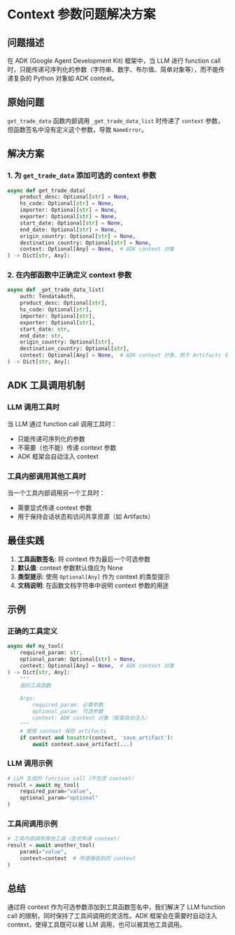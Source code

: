 # Context 参数问题解决方案

## 问题描述

在 ADK (Google Agent Development Kit) 框架中，当 LLM 进行 function call 时，只能传递可序列化的参数（字符串、数字、布尔值、简单对象等），而不能传递复杂的 Python 对象如 ADK context。

## 原始问题

`get_trade_data` 函数内部调用 `_get_trade_data_list` 时传递了 `context` 参数，但函数签名中没有定义这个参数，导致 `NameError`。

## 解决方案

### 1. 为 `get_trade_data` 添加可选的 context 参数

```python
async def get_trade_data(
    product_desc: Optional[str] = None,
    hs_code: Optional[str] = None,
    importer: Optional[str] = None,
    exporter: Optional[str] = None,
    start_date: Optional[str] = None,
    end_date: Optional[str] = None,
    origin_country: Optional[str] = None,
    destination_country: Optional[str] = None,
    context: Optional[Any] = None,  # ADK context 对象
) -> Dict[str, Any]:
```

### 2. 在内部函数中正确定义 context 参数

```python
async def _get_trade_data_list(
    auth: TendataAuth,
    product_desc: Optional[str],
    hs_code: Optional[str],
    importer: Optional[str],
    exporter: Optional[str],
    start_date: str,
    end_date: str,
    origin_country: Optional[str],
    destination_country: Optional[str],
    context: Optional[Any] = None,  # ADK context 对象，用于 Artifacts 保存
) -> Dict[str, Any]:
```

## ADK 工具调用机制

### LLM 调用工具时

当 LLM 通过 function call 调用工具时：
- 只能传递可序列化的参数
- 不需要（也不能）传递 context 参数
- ADK 框架会自动注入 context

### 工具内部调用其他工具时

当一个工具内部调用另一个工具时：
- 需要显式传递 context 参数
- 用于保持会话状态和访问共享资源（如 Artifacts）

## 最佳实践

1. **工具函数签名**: 将 context 作为最后一个可选参数
2. **默认值**: context 参数默认值应为 None
3. **类型提示**: 使用 `Optional[Any]` 作为 context 的类型提示
4. **文档说明**: 在函数文档字符串中说明 context 参数的用途

## 示例

### 正确的工具定义

```python
async def my_tool(
    required_param: str,
    optional_param: Optional[str] = None,
    context: Optional[Any] = None,  # ADK context 对象
) -> Dict[str, Any]:
    """
    我的工具函数
    
    Args:
        required_param: 必需参数
        optional_param: 可选参数
        context: ADK context 对象（框架自动注入）
    """
    # 使用 context 保存 artifacts
    if context and hasattr(context, 'save_artifact'):
        await context.save_artifact(...)
```

### LLM 调用示例

```python
# LLM 生成的 function call（不包含 context）
result = await my_tool(
    required_param="value",
    optional_param="optional"
)
```

### 工具间调用示例

```python
# 工具内部调用其他工具（显式传递 context）
result = await another_tool(
    param1="value",
    context=context  # 传递接收到的 context
)
```

## 总结

通过将 context 作为可选参数添加到工具函数签名中，我们解决了 LLM function call 的限制，同时保持了工具间调用的灵活性。ADK 框架会在需要时自动注入 context，使得工具既可以被 LLM 调用，也可以被其他工具调用。